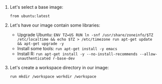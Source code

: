 
1. Let's select a base image:

	`from ubuntu:latest`

2. Let's have our image contain some libraries:

	* Upgrade Ubuntu:
		`ENV TZ=US
RUN ln -snf /usr/share/zoneinfo/$TZ /etc/localtime && echo $TZ > /etc/timezone
run apt-get update && apt-get upgrade -y`
	* Install some tools: 
		`run apt-get install -y emacs`
	* Install R:
		`run apt-get install -y --no-install-recommends --allow-unauthenticated r-base-dev`

3. Let's create a workspace directory in our image:

	`run mkdir /workspace
workdir /workspace`